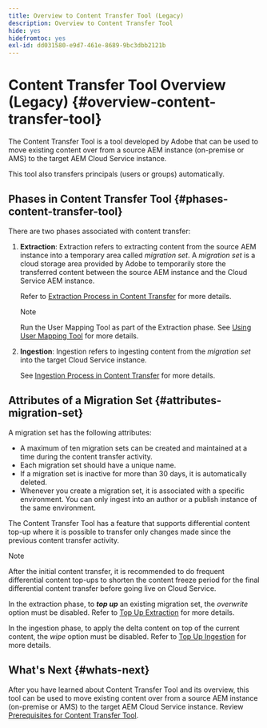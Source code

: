 ```yaml
---
title: Overview to Content Transfer Tool (Legacy)
description: Overview to Content Transfer Tool
hide: yes
hidefromtoc: yes
exl-id: dd031580-e9d7-461e-8689-9bc3dbb2121b
---
```

# Content Transfer Tool Overview (Legacy) {#overview-content-transfer-tool}

The Content Transfer Tool is a tool developed by Adobe that can be used to move existing content over from a source AEM instance (on-premise or AMS) to the target AEM Cloud Service instance. 

This tool also transfers principals (users or groups) automatically. 

## Phases in Content Transfer Tool {#phases-content-transfer-tool}

There are two phases associated with content transfer: 

1. **Extraction**:  Extraction refers to extracting content from the source AEM instance into a temporary area called *migration set*. A *migration set* is a cloud storage area provided by Adobe to temporarily store the transferred content between the source AEM instance and the Cloud Service AEM instance. 

   Refer to [Extraction Process in Content Transfer](https://experienceleague.adobe.com/docs/experience-manager-cloud-service/content/migration-journey/cloud-migration/content-transfer-tool/extracting-content.html) for more details. 

    >[!NOTE]
    >Run the User Mapping Tool as part of the Extraction phase. See [Using User Mapping Tool](https://experienceleague.adobe.com/docs/experience-manager-cloud-service/content/migration-journey/cloud-migration/content-transfer-tool/legacy-user-mapping-tool/using-user-mapping-tool-legacy.html?lang=en) for more details.

1. **Ingestion**: Ingestion refers to ingesting content from the *migration set* into the target Cloud Service instance. 

   See [Ingestion Process in Content Transfer](https://experienceleague.adobe.com/docs/experience-manager-cloud-service/content/migration-journey/cloud-migration/content-transfer-tool/ingesting-content.html) for more details.

## Attributes of a Migration Set {#attributes-migration-set}
  
A migration set has the following attributes:

* A maximum of ten migration sets can be created and maintained at a time during the content transfer activity. 
* Each migration set should have a unique name. 
* If a migration set is inactive for more than 30 days, it is automatically deleted.
* Whenever you create a migration set, it is associated with a specific environment. You can only ingest into an author or a publish instance of the same environment.


The Content Transfer Tool has a feature that supports differential content top-up where it is possible to transfer only changes made since the previous content transfer activity. 

>[!NOTE]
>After the initial content transfer, it is recommended to do frequent differential content top-ups to shorten the content freeze period for the final differential content transfer before going live on Cloud Service. 

In the extraction phase, to ***top up*** an existing migration set, the *overwrite* option must be disabled. Refer to [Top Up Extraction](https://experienceleague.adobe.com/docs/experience-manager-cloud-service/content/migration-journey/cloud-migration/content-transfer-tool/extracting-content.html?lang=en#top-up-extraction-process) for more details.

In the ingestion phase, to apply the delta content on top of the current content, the *wipe* option must be disabled. Refer to [Top Up Ingestion](https://experienceleague.adobe.com/docs/experience-manager-cloud-service/content/migration-journey/cloud-migration/content-transfer-tool/ingesting-content.html?lang=en#top-up-ingestion-process) for more details.

## What's Next {#whats-next}

After you have learned about Content Transfer Tool and its overview, this tool can be used to move existing content over from a source AEM instance (on-premise or AMS) to the target AEM Cloud Service instance. Review [Prerequisites for Content Transfer Tool](https://experienceleague.adobe.com/docs/experience-manager-cloud-service/content/migration-journey/cloud-migration/content-transfer-tool/prerequisites-content-transfer-tool.html?lang=en).
